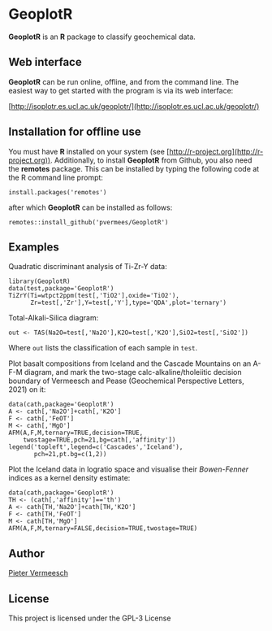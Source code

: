 # GeoplotR

**GeoplotR** is an **R** package to classify geochemical data.

## Web interface

**GeoplotR** can be run online, offline, and from the command
line. The easiest way to get started with the program is via its web
interface:

[http://isoplotr.es.ucl.ac.uk/geoplotr/](http://isoplotr.es.ucl.ac.uk/geoplotr/)

## Installation for offline use

You must have **R** installed on your system (see
[http://r-project.org](http://r-project.org)).  Additionally, to
install **GeoplotR** from Github, you also need the **remotes**
package.  This can be installed by typing the following code at the R
command line prompt:

```
install.packages('remotes')
```

after which **GeoplotR** can be installed as follows:

```
remotes::install_github('pvermees/GeoplotR')
```

## Examples

Quadratic discriminant analysis of Ti-Zr-Y data:

```
library(GeoplotR)
data(test,package='GeoplotR')
TiZrY(Ti=wtpct2ppm(test[,'TiO2'],oxide='TiO2'),
      Zr=test[,'Zr'],Y=test[,'Y'],type='QDA',plot='ternary')
```

Total-Alkali-Silica diagram:

```
out <- TAS(Na2O=test[,'Na2O'],K2O=test[,'K2O'],SiO2=test[,'SiO2'])
```

Where `out` lists the classification of each sample in `test`.  

Plot basalt compositions from Iceland and the Cascade Mountains on an
A-F-M diagram, and mark the two-stage calc-alkaline/tholeiitic
decision boundary of Vermeesch and Pease (Geochemical Perspective
Letters, 2021) on it:

```
data(cath,package='GeoplotR')
A <- cath[,'Na2O']+cath[,'K2O']
F <- cath[,'FeOT']
M <- cath[,'MgO']
AFM(A,F,M,ternary=TRUE,decision=TRUE,
    twostage=TRUE,pch=21,bg=cath[,'affinity'])
legend('topleft',legend=c('Cascades','Iceland'),
       pch=21,pt.bg=c(1,2))
```

Plot the Iceland data in logratio space and visualise their
*Bowen-Fenner* indices as a kernel density estimate:

```
data(cath,package='GeoplotR')
TH <- (cath[,'affinity']=='th')
A <- cath[TH,'Na2O']+cath[TH,'K2O']
F <- cath[TH,'FeOT']
M <- cath[TH,'MgO']
AFM(A,F,M,ternary=FALSE,decision=TRUE,twostage=TRUE)
```

## Author

[Pieter Vermeesch](http://ucl.ac.uk/~ucfbpve/)

## License

This project is licensed under the GPL-3 License
